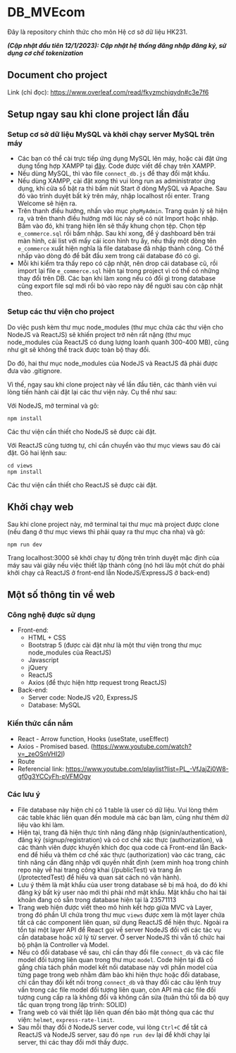 # DB_MVEcom
Đây là repository chính thức cho môn Hệ cơ sở dữ liệu HK231.

***(Cập nhật đầu tiên 12/1/2023): Cập nhật hệ thống đăng nhập đăng ký, sử dụng cơ chế tokenization***

## Document cho project
Link (chỉ đọc): https://www.overleaf.com/read/fkyzmchjqydn#c3e7f6

## Setup ngay sau khi clone project lần đầu
### Setup cơ sở dữ liệu MySQL và khởi chạy server MySQL trên máy
- Các bạn có thể cài trực tiếp ứng dụng MySQL lên máy, hoặc cài đặt ứng dụng tổng hợp XAMPP tại [đây](https://www.apachefriends.org/download.html). Code được viết để chạy trên XAMPP. 
- Nếu dùng MySQL, thì vào file `connect_db.js` để thay đổi mật khẩu.
- Nếu dùng XAMPP, cài đặt xong thì vui lòng run as administrator ứng dụng, khi cửa sổ bật ra thì bấm nút Start ở dòng MySQL và Apache. Sau đó vào trình duyệt bất kỳ trên máy, nhập localhost rồi enter. Trang Welcome sẽ hiện ra.
- Trên thanh điều hướng, nhấn vào mục `phpMyAdmin`. Trang quản lý sẽ hiện ra, và trên thanh điều hướng mới lúc này sẽ có nút Import hoặc nhập. Bấm vào đó, khi trang hiện lên sẽ thấy khung chọn tệp. Chọn tệp `e_commerce.sql` rồi bấm nhập. Sau khi xong, để ý dashboard bên trái màn hình, cái list với mấy cái icon hình trụ ấy, nếu thấy một dòng tên `e_commerce` xuất hiện nghĩa là file database đã nhập thành công. Có thể nhấp vào dòng đó để bắt đầu xem trong cái database đó có gì.
- Mỗi khi kiểm tra thấy repo có cập nhật, nên drop cái database cũ, rồi import lại file `e_commerce.sql` hiện tại trong project vì có thể có những thay đổi trên DB. Các bạn khi làm xong nếu có đổi gì trong database cũng export file sql mới rồi bỏ vào repo này để người sau còn cập nhật theo.
### Setup các thư viện cho project
Do việc push kèm thư mục node_modules (thư mục chứa các thư viện cho NodeJS và ReactJS) sẽ khiến project trở nên rất nặng (thư mục node_modules của ReactJS có dung lượng loanh quanh 300-400 MB), cũng như git sẽ không thể track được toàn bộ thay đổi.

Do đó, hai thư mục node_modules của NodeJS và ReactJS đã phải được đưa vào .gitignore.

Vì thế, ngay sau khi clone project này về lần đầu tiên, các thành viên vui lòng tiến hành cài đặt lại các thư viện này. Cụ thể như sau:

Với NodeJS, mở terminal và gõ:
```
npm install
```
Các thư viện cần thiết cho NodeJS sẽ được cài đặt.

Với ReactJS cũng tương tự, chỉ cần chuyển vào thư mục views sau đó cài đặt. Gõ hai lệnh sau:
```
cd views
npm install
```
Các thư viện cần thiết cho ReactJS sẽ được cài đặt.

## Khởi chạy web
Sau khi clone project này, mở terminal tại thư mục mà project được clone (nếu đang ở thư mục views thì phải quay ra thư mục cha nha) và gõ:
```
npm run dev
```
Trang localhost:3000 sẽ khởi chạy tự động trên trình duyệt mặc định của máy sau vài giây nếu việc thiết lập thành công (nó hơi lâu một chút do phải khởi chạy cả ReactJS ở front-end lẫn NodeJS/ExpressJS ở back-end)

## Một số thông tin về web
### Công nghệ được sử dụng
- Front-end:
    - HTML + CSS
    - Bootstrap 5 (được cài đặt như là một thư viện trong thư mục node_modules của ReactJS)
    - Javascript
    - jQuery
    - ReactJS
    - Axios (để thực hiện http request trong ReactJS)
- Back-end:
    - Server code: NodeJS v20, ExpressJS
    - Database: MySQL
### Kiến thức cần nắm
- React - Arrow function, Hooks (useState, useEffect)
- Axios - Promised based. (https://www.youtube.com/watch?v=_zeOSnVHI2I)
- Route
- Referencial link: https://www.youtube.com/playlist?list=PL_-VfJajZj0W8-gf0g3YCCyFh-pVFMOgy
### Các lưu ý
- File database này hiện chỉ có 1 table là user có dữ liệu. Vui lòng thêm các table khác liên quan đến module mà các bạn làm, cũng như thêm dữ liệu vào khi làm.
- Hiện tại, trang đã hiện thực tính năng đăng nhập (signin/authentication),  đăng ký (signup/registration) và có cơ chế xác thực (authorization), và các thành viên được khuyến khích đọc qua code cả Front-end lẫn Back-end để hiểu và thêm cơ chế xác thực (authorization) vào các trang, các tính năng cần đăng nhập với quyền nhất định (xem minh hoạ trong chính repo này về hai trang công khai (/publicTest) và trang ẩn (/protectedTest) để hiểu và quan sát cách nó vận hành). 
- Lưu ý thêm là mật khẩu của user trong database sẽ bị mã hoá, do đó khi đăng ký bất kỳ user nào mới thì phải nhớ mật khẩu. Mật khẩu cho hai tài khoản đang có sẵn trong database hiện tại là 23571113
- Trang web hiện được viết theo mô hình kết hợp giữa MVC và Layer, trong đó phần UI chứa trong thư mục `views` được xem là một layer chứa tất cả các component liên quan, sử dụng ReactJS để hiện thực. Ngoài ra tồn tại một layer API để React gọi về server NodeJS đối với các tác vụ cần database hoặc xử lý từ server. Ở server NodeJS thì vẫn tổ chức hai bộ phận là Controller và Model.
- Nếu có đổi database về sau, chỉ cần thay đổi file `connect_db` và các file model đối tượng liên quan trong thư mục `model`. Code hiện tại đã cố gắng chia tách phần model kết nối database này với phần model của từng page trong web nhằm đảm bảo khi hiện thực hoặc đổi database, chỉ cần thay đổi kết nối trong `connect_db` và thay đổi các câu lệnh truy vấn trong các file model đối tượng liên quan, còn API mà các file đối tượng cung cấp ra là không đổi và không cần sửa (tuân thủ tối da bộ quy tắc quan trọng trong lập trình: SOLID)
- Trang web có vài thiết lập liên quan đến bảo mật thông qua các thư viện: `helmet`, `express-rate-limit`.
- Sau mỗi thay đổi ở NodeJS server code, vui lòng `Ctrl+C` để tắt cả ReactJS và NodeJS server, sau đó `npm run dev` lại để khởi chạy lại server, thì các thay đổi mới thấy được.

